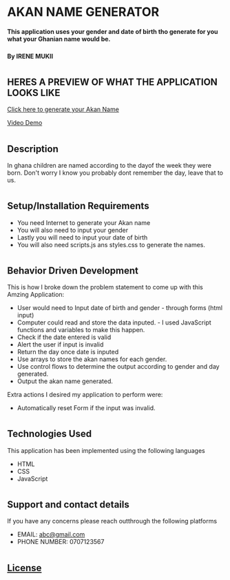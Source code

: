 # AKAN NAME GENERATOR
#### This application uses your gender and date of birth tho generate for you what your Ghanian name would be.
### 
#### By **IRENE MUKII**
#
## HERES A PREVIEW OF WHAT THE APPLICATION LOOKS LIKE 

[Click here to generate your Akan Name](https://irene-mukii.github.io/wk2-akan-names/)

[Video Demo](./images/akan-generator-demo.gif)

#
## Description
In ghana children are named according to the dayof the week they were born. 
Don't worry I know you probably dont remember the day, leave that to us.
#

## Setup/Installation Requirements
* You need Internet to generate your Akan name
* You will also need to input your gender
* Lastly you will need to input your date of birth
* You will also need scripts.js ans styles.css to generate the names.
#
## Behavior Driven Development
This is how I broke down the problem statement to come up with this Amzing Application:

* User would need to Input date of birth and gender - through forms (html input)
* Computer could read and store the data inputed. - I used JavaScript functions and variables to make this happen.
* Check if the date entered is valid
* Alert the user if input is invalid
* Return the day once date is inputed
* Use arrays to store the akan names for each gender.
* Use control flows to determine the output according to gender and day generated.
* Output the akan name generated.

Extra actions I desired my application to perform were:
* Automatically reset Form if the input was invalid.

#
## Technologies Used
This application has been implemented using the following languages
* HTML
* CSS 
* JavaScript
#
## Support and contact details
If you have any concerns please reach outthrough the following platforms
* EMAIL: abc@gmail.com 
* PHONE NUMBER: 0707123567
#
## [License](./LICENSE)
